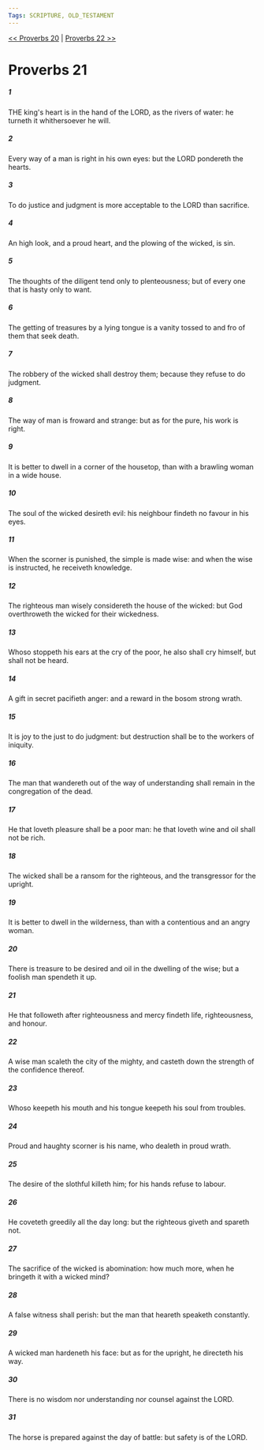 ```yaml
---
Tags: SCRIPTURE, OLD_TESTAMENT
---
```


[<< Proverbs 20](OLD_TESTAMENT/20_Proverbs/Proverbs_20.md) | [Proverbs 22 >>](OLD_TESTAMENT/20_Proverbs/Proverbs_22.md)

# Proverbs 21

##### 1

THE king's heart is in the hand of the LORD, as the rivers of water: he turneth it whithersoever he will.

##### 2

Every way of a man is right in his own eyes: but the LORD pondereth the hearts.

##### 3

To do justice and judgment is more acceptable to the LORD than sacrifice.

##### 4

An high look, and a proud heart, and the plowing of the wicked, is sin.

##### 5

The thoughts of the diligent tend only to plenteousness; but of every one that is hasty only to want.

##### 6

The getting of treasures by a lying tongue is a vanity tossed to and fro of them that seek death.

##### 7

The robbery of the wicked shall destroy them; because they refuse to do judgment.

##### 8

The way of man is froward and strange: but as for the pure, his work is right.

##### 9

It is better to dwell in a corner of the housetop, than with a brawling woman in a wide house.

##### 10

The soul of the wicked desireth evil: his neighbour findeth no favour in his eyes.

##### 11

When the scorner is punished, the simple is made wise: and when the wise is instructed, he receiveth knowledge.

##### 12

The righteous man wisely considereth the house of the wicked: but God overthroweth the wicked for their wickedness.

##### 13

Whoso stoppeth his ears at the cry of the poor, he also shall cry himself, but shall not be heard.

##### 14

A gift in secret pacifieth anger: and a reward in the bosom strong wrath.

##### 15

It is joy to the just to do judgment: but destruction shall be to the workers of iniquity.

##### 16

The man that wandereth out of the way of understanding shall remain in the congregation of the dead.

##### 17

He that loveth pleasure shall be a poor man: he that loveth wine and oil shall not be rich.

##### 18

The wicked shall be a ransom for the righteous, and the transgressor for the upright.

##### 19

It is better to dwell in the wilderness, than with a contentious and an angry woman.

##### 20

There is treasure to be desired and oil in the dwelling of the wise; but a foolish man spendeth it up.

##### 21

He that followeth after righteousness and mercy findeth life, righteousness, and honour.

##### 22

A wise man scaleth the city of the mighty, and casteth down the strength of the confidence thereof.

##### 23

Whoso keepeth his mouth and his tongue keepeth his soul from troubles.

##### 24

Proud and haughty scorner is his name, who dealeth in proud wrath.

##### 25

The desire of the slothful killeth him; for his hands refuse to labour.

##### 26

He coveteth greedily all the day long: but the righteous giveth and spareth not.

##### 27

The sacrifice of the wicked is abomination: how much more, when he bringeth it with a wicked mind?

##### 28

A false witness shall perish: but the man that heareth speaketh constantly.

##### 29

A wicked man hardeneth his face: but as for the upright, he directeth his way.

##### 30

There is no wisdom nor understanding nor counsel against the LORD.

##### 31

The horse is prepared against the day of battle: but safety is of the LORD.
